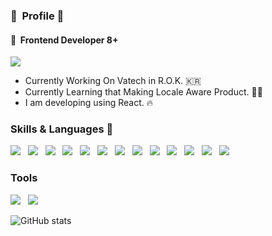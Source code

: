 ### 👋 &nbsp;Profile 👋
#### 🔭 &nbsp;Frontend Developer 8+ &nbsp; 
<a href="https://www.linkedin.com/in/blueheart/" target="_blank"><img src="https://img.shields.io/badge/LinkedIn-000000?style=for-the-badge&logo=linkedin&logoColor=0A66C2"/></a>
- Currently Working On Vatech in R.O.K.  🇰🇷 
- Currently Learning that Making Locale Aware Product.  🏴‍☠️ 
- I am developing using React. 🔥

### Skills & Languages 🤔 
<img src="https://img.shields.io/badge/JavaScript-000000?style=for-the-badge&logo=JavaScript&logoColor=#F7DF1E"/> &nbsp; 
<img src="https://img.shields.io/badge/React-000000?style=for-the-badge&logo=React&logoColor=#0A66C2"/> &nbsp; 
<img src="https://img.shields.io/badge/Node.js-000000?style=for-the-badge&logo=Node.js&logoColor=#339933"/> &nbsp; 
<img src="https://img.shields.io/badge/JSS-000000?style=for-the-badge&logo=JSS&logoColor=#F7DF1E"/> &nbsp;
<img src="https://img.shields.io/badge/CSS3-000000?style=for-the-badge&logo=CSS3&logoColor=#1572B6"/> &nbsp;
<img src="https://img.shields.io/badge/SASS-000000?style=for-the-badge&logo=SASS&logoColor=#CC6699"/> &nbsp;
<img src="https://img.shields.io/badge/HTML5-000000?style=for-the-badge&logo=HTML5&logoColor=#E34F26"/> &nbsp; 
<img src="https://img.shields.io/badge/Material UI-000000?style=for-the-badge&logo=Material-UI&logoColor=#0081CB"/> &nbsp;
<img src="https://img.shields.io/badge/GraphQL-000000?style=for-the-badge&logo=GraphQL&logoColor=#E10098"/> &nbsp; 
<img src="https://img.shields.io/badge/Apollo-000000?style=for-the-badge&logo=Apollo GraphQL&logoColor=#311C87"/> &nbsp;
<img src="https://img.shields.io/badge/NGINX-000000?style=for-the-badge&logo=NGINX&logoColor=#009639"/> &nbsp;
<img src="https://img.shields.io/badge/Python-000000?style=for-the-badge&logo=Python&logoColor=#3776AB"/> &nbsp;
<img src="https://img.shields.io/badge/C-000000?style=for-the-badge&logo=C&logoColor=#A8B9CC"/> &nbsp;

### Tools
<img src="https://img.shields.io/badge/Git-000000?style=for-the-badge&logo=Git&logoColor=#F05032"/> &nbsp;
<img src="https://img.shields.io/badge/WebStorm-000000?style=for-the-badge&logo=WebStorm&logoColor=##000000"/> &nbsp; 

![GitHub stats](https://github-readme-stats.vercel.app/api?username=Blueheart0&show_icons=true&theme=radical)
<!--
**blueheart0/blueheart0** is a ✨ _special_ ✨ repository because its `README.md` (this file) appears on your GitHub profile.

Here are some ideas to get you started:

- 🔭 I’m currently working on ...
- 🌱 I’m currently learning ...
- 👯 I’m looking to collaborate on ...
- 🤔 I’m looking for help with ...
- 💬 Ask me about ...
- 📫 How to reach me: ...
- 😄 Pronouns: ...
- ⚡ Fun fact: ...
-->
